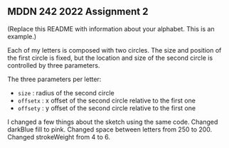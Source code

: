 ## MDDN 242 2022 Assignment 2

(Replace this README with information about your alphabet. This is an example.)

Each of my letters is composed with two circles. The size and position of the first circle is fixed, but the location and size of the second circle is controlled by three parameters.

The three parameters per letter:
  * `size` : radius of the second circle
  * `offsetx` : x offset of the second circle relative to the first one
  * `offsety` : y offset of the second circle relative to the first one


I changed a few things about the sketch using the same code. Changed darkBlue fill to pink. Changed space between letters from 250 to 200. Changed strokeWeight from 4 to 6.
